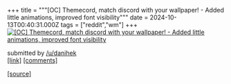 +++
title = """[OC] Themecord, match discord with your wallpaper! - Added little animations, improved font visibility"""
date = 2024-10-13T00:40:31.000Z
tags = ["reddit","wm"]
+++
[![[OC] Themecord, match discord with your wallpaper! - Added little animations, improved font visibility](https://external-preview.redd.it/bGVmZHR1YzU2ZnVkMfbBsZOYUWIZzYKqjLNv3FnqyS_ZVQaf1y7RpWyjgPAd.png?width=640&crop=smart&auto=webp&s=5aa5ac35cd266fb8e4d19f4a49330219a406410e "[OC] Themecord, match discord with your wallpaper! - Added little animations, improved font visibility")](https://www.reddit.com/r/unixporn/comments/1g2dzjz/oc_themecord_match_discord_with_your_wallpaper/)

submitted by [/u/danihek](https://www.reddit.com/user/danihek)  
[\[link\]](https://v.redd.it/mew6w7e56fud1) [\[comments\]](https://www.reddit.com/r/unixporn/comments/1g2dzjz/oc_themecord_match_discord_with_your_wallpaper/)

[[source]](https://www.reddit.com/r/unixporn/comments/1g2dzjz/oc_themecord_match_discord_with_your_wallpaper/)
